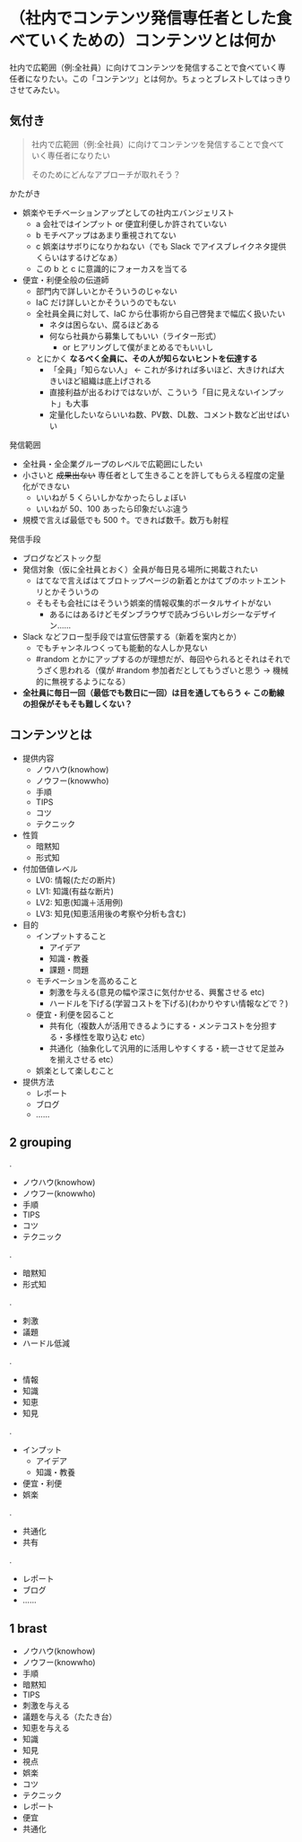 # （社内でコンテンツ発信専任者とした食べていくための）コンテンツとは何か
社内で広範囲（例:全社員）に向けてコンテンツを発信することで食べていく専任者になりたい。この「コンテンツ」とは何か。ちょっとブレストしてはっきりさせてみたい。

## 気付き
> 社内で広範囲（例:全社員）に向けてコンテンツを発信することで食べていく専任者になりたい
> 
> そのためにどんなアプローチが取れそう？

かたがき

- 娯楽やモチベーションアップとしての社内エバンジェリスト
  - a 会社ではインプット or 便宜利便しか許されていない
  - b モチベアップはあまり重視されてない
  - c 娯楽はサボりになりかねない（でも Slack でアイスブレイクネタ提供くらいはするけどなぁ）
  - この b と c に意識的にフォーカスを当てる
- 便宜・利便全般の伝道師
  - 部門内で詳しいとかそういうのじゃない
  - IaC だけ詳しいとかそういうのでもない
  - 全社員全員に対して、IaC から仕事術から自己啓発まで幅広く扱いたい
    - ネタは困らない、腐るほどある
    - 何なら社員から募集してもいい（ライター形式）
      - or ヒアリングして僕がまとめるでもいいし
  - とにかく **なるべく全員に、その人が知らないヒントを伝達する**
    - 「全員」「知らない人」 ← これが多ければ多いほど、大きければ大きいほど組織は底上げされる
    - 直接利益が出るわけではないが、こういう「目に見えないインプット」も大事
    - 定量化したいならいいね数、PV数、DL数、コメント数など出せばいい

発信範囲

- 全社員・全企業グループのレベルで広範囲にしたい
- 小さいと ~~成果出ない~~ 専任者として生きることを許してもらえる程度の定量化ができない
  - いいねが 5 くらいしかなかったらしょぼい
  - いいねが 50、100 あったら印象だいぶ違う
- 規模で言えば最低でも 500 ↑。できれば数千。数万も射程

発信手段

- ブログなどストック型
- 発信対象（仮に全社員とおく）全員が毎日見る場所に掲載されたい
  - はてなで言えばはてブロトップページの新着とかはてブのホットエントリとかそういうの
  - そもそも会社にはそういう娯楽的情報収集的ポータルサイトがない
    - あるにはあるけどモダンブラウザで読みづらいレガシーなデザイン……
- Slack などフロー型手段では宣伝啓蒙する（新着を案内とか）
  - でもチャンネルつくっても能動的な人しか見ない
  - #random とかにアップするのが理想だが、毎回やられるとそれはそれでうざく思われる（僕が #random 参加者だとしてもうざいと思う → 機械的に無視するようになる）
- **全社員に毎日一回（最低でも数日に一回）は目を通してもらう ← この動線の担保がそもそも難しくない？**

## コンテンツとは
- 提供内容
  - ノウハウ(knowhow)
  - ノウフー(knowwho)
  - 手順
  - TIPS
  - コツ
  - テクニック
- 性質
  - 暗黙知
  - 形式知
- 付加価値レベル
  - LV0: 情報(ただの断片)
  - LV1: 知識(有益な断片)
  - LV2: 知恵(知識＋活用例)
  - LV3: 知見(知恵活用後の考察や分析も含む)
- 目的
  - インプットすること
    - アイデア
    - 知識・教養
    - 課題・問題
  - モチベーションを高めること
    - 刺激を与える(意見の幅や深さに気付かせる、興奮させる etc)
    - ハードルを下げる(学習コストを下げる)(わかりやすい情報などで？)
  - 便宜・利便を図ること
    - 共有化（複数人が活用できるようにする・メンテコストを分担する・多様性を取り込む etc）
    - 共通化（抽象化して汎用的に活用しやすくする・統一させて足並みを揃えさせる etc）
  - 娯楽として楽しむこと
- 提供方法
  - レポート
  - ブログ
  - ……

## 2 grouping
.

- ノウハウ(knowhow)
- ノウフー(knowwho)
- 手順
- TIPS
- コツ
- テクニック

.

- 暗黙知
- 形式知

.

- 刺激
- 議題
- ハードル低減

.
- 情報
- 知識
- 知恵
- 知見

.

- インプット
  - アイデア
  - 知識・教養
- 便宜・利便
- 娯楽

.

- 共通化
- 共有

.

- レポート
- ブログ
- ……

## 1 brast
- ノウハウ(knowhow)
- ノウフー(knowwho)
- 手順
- 暗黙知
- TIPS
- 刺激を与える
- 議題を与える（たたき台）
- 知恵を与える
- 知識
- 知見
- 視点
- 娯楽
- コツ
- テクニック
- レポート
- 便宜
- 共通化
